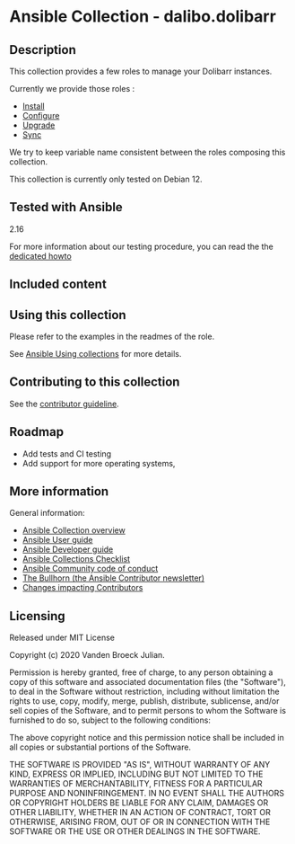 # Ansible Collection - dalibo.dolibarr

## Description

This collection provides a few roles to manage your Dolibarr instances.

Currently we provide those roles :

-   [Install](docs/role_install.md)
-   [Configure](docs/role_configure.md)
-   [Upgrade](docs/role_upgrade.md)
-   [Sync](docs/role_sync.md)

We try to keep variable name consistent between the roles composing this
collection.

This collection is currently only tested on Debian 12.

## Tested with Ansible

2.16

For more information about our testing procedure, you can read the the
[dedicated howto](docs/testing.md)

## Included content

## Using this collection

Please refer to the examples in the readmes of the role.

See [Ansible Using
collections](https://docs.ansible.com/ansible/latest/user_guide/collections_using.html)
for more details.

## Contributing to this collection

See the [contributor guideline](CONTRIBUTING.md).

## Roadmap

-   Add tests and CI testing
-   Add support for more operating systems,

## More information

General information:

-   [Ansible Collection
    overview](https://github.com/ansible-collections/overview)
-   [Ansible User
    guide](https://docs.ansible.com/ansible/latest/user_guide/index.html)
-   [Ansible Developer
    guide](https://docs.ansible.com/ansible/latest/dev_guide/index.html)
-   [Ansible Collections
    Checklist](https://github.com/ansible-collections/overview/blob/master/collection_requirements.rst)
-   [Ansible Community code of
    conduct](https://docs.ansible.com/ansible/latest/community/code_of_conduct.html)
-   [The Bullhorn (the Ansible Contributor
    newsletter)](https://us19.campaign-archive.com/home/?u=56d874e027110e35dea0e03c1&id=d6635f5420)
-   [Changes impacting
    Contributors](https://github.com/ansible-collections/overview/issues/45)

## Licensing

Released under MIT License

Copyright (c) 2020 Vanden Broeck Julian.

Permission is hereby granted, free of charge, to any person obtaining a
copy of this software and associated documentation files (the
"Software"), to deal in the Software without restriction, including
without limitation the rights to use, copy, modify, merge, publish,
distribute, sublicense, and/or sell copies of the Software, and to
permit persons to whom the Software is furnished to do so, subject to
the following conditions:

The above copyright notice and this permission notice shall be included
in all copies or substantial portions of the Software.

THE SOFTWARE IS PROVIDED "AS IS", WITHOUT WARRANTY OF ANY KIND, EXPRESS
OR IMPLIED, INCLUDING BUT NOT LIMITED TO THE WARRANTIES OF
MERCHANTABILITY, FITNESS FOR A PARTICULAR PURPOSE AND NONINFRINGEMENT.
IN NO EVENT SHALL THE AUTHORS OR COPYRIGHT HOLDERS BE LIABLE FOR ANY
CLAIM, DAMAGES OR OTHER LIABILITY, WHETHER IN AN ACTION OF CONTRACT,
TORT OR OTHERWISE, ARISING FROM, OUT OF OR IN CONNECTION WITH THE
SOFTWARE OR THE USE OR OTHER DEALINGS IN THE SOFTWARE.
